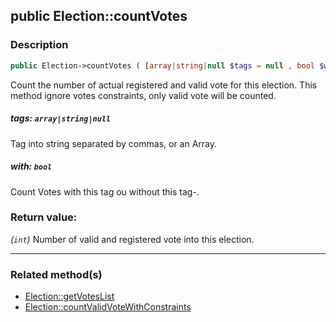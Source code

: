 ## public Election::countVotes

### Description    

```php
public Election->countVotes ( [array|string|null $tags = null , bool $with = true] ): int
```

Count the number of actual registered and valid vote for this election. This method ignore votes constraints, only valid vote will be counted.
    

##### **tags:** *```array|string|null```*   
Tag into string separated by commas, or an Array.    


##### **with:** *```bool```*   
Count Votes with this tag ou without this tag-.    


### Return value:   

*(```int```)* Number of valid and registered vote into this election.


---------------------------------------

### Related method(s)      

* [Election::getVotesList](/Docs/MethodsReferences/Election%20Class/public%20Election--getVotesList.md)    
* [Election::countValidVoteWithConstraints](/Docs/MethodsReferences/Election%20Class/public%20Election--countValidVoteWithConstraints.md)    
